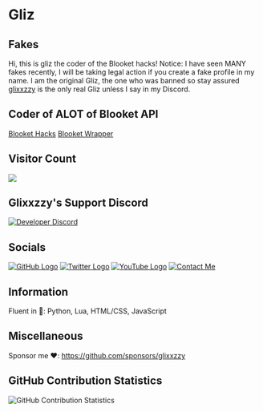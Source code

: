 # Gliz

## Fakes
Hi, this is gliz the coder of the Blooket hacks! Notice: I have seen MANY fakes recently, I will be taking legal action if you create a fake profile in my name.
I am the original Gliz, the one who was banned so stay assured [glixxzzy](https://github.com/glixxzzy) is the only real Gliz unless I say in my Discord.

## Coder of ALOT of Blooket API
[Blooket Hacks](https://github.com/glixxzzy/blooket-hack/)
[Blooket Wrapper](https://github.com/glixxzzy/blooket-wrapper/)

## Visitor Count
  <img src="https://profile-counter.glitch.me/glixxzzy/count.svg" />
  

## Glixxzzy's Support Discord
[![Developer Discord](https://discordapp.com/api/guilds/977054822152957992/widget.png?style=banner4)](https://discord.com/invite/TV8sYbe4RY)

## Socials
[![GitHub Logo](https://icons.iconarchive.com/icons/limav/flat-gradient-social/64/Github-icon.png)](https://github.com/glixxzzy)
[![Twitter Logo](https://icons.iconarchive.com/icons/limav/flat-gradient-social/64/Twitter-icon.png)](http://twitter.com/glixxzzy)
[![YouTube Logo](https://icons.iconarchive.com/icons/marcus-roberto/google-play/64/YouTube-icon.png)](https://www.youtube.com/channel/UCmPExFZp280zUxJbhyS9ZFA?view_as=subscriber)
[![Contact Me](https://icons.iconarchive.com/icons/limav/flat-gradient-social/64/email-icon.png)](mailto:glixxzzy@gmail.com)

## Information

Fluent in 💾: Python, Lua, HTML/CSS, JavaScript

## Miscellaneous

Sponsor me ❤️: https://github.com/sponsors/glixxzzy

## GitHub Contribution Statistics
![GitHub Contribution Statistics](https://github-readme-stats.vercel.app/api?username=glixxzzy)
